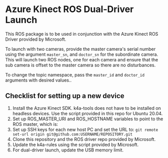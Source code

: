 # Azure Kinect ROS Dual-Driver Launch

This ROS package is to be used in conjunction with the Azure Kinect ROS Driver provided by Microsoft. 

To launch with two cameras, provide the master camera's serial number using the argument `master_sn`, and `doctor_sn` for the subordinate camera. This will launch two ROS nodes, one for each camera and ensure that the sub camera is offset to the master camera so there are no disturbances.

To change the topic namespace, pass the `master_id` and `doctor_id` arguments with desired values..

## Checklist for setting up a new device

1. Install the Azure Kinect SDK. k4a-tools does not have to be installed on headless devices. Use the script provided in this repo for Ubuntu 20.04.
2. Set up ROS_MASTER_URI and ROS_HOSTNAME variables to point to the ROS master, which is:
3. Set up SSH keys for each new host PC and set the URL to: `git remote set-url origin git@github.com:USERNAME/REPOSITORY.git`
4. Clone this repository and the ROS driver repo provided by Microsoft.
5. Update the k4a-rules using the script provided by Microsoft.
6. For dual-driver launch, update the USB memory limit.
